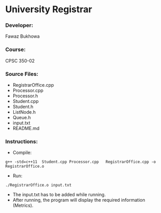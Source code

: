 # University Registrar

### Developer:
Fawaz Bukhowa

### Course: 
CPSC 350-02

### Source Files:
- RegistrarOffice.cpp
- Processor.cpp
- Processor.h
- Student.cpp
- Student.h
- ListNode.h
- Queue.h
- input.txt
- README.md

### Instructions:

- Compile:
```
g++ -std=c++11  Student.cpp Processor.cpp   RegistrarOffice.cpp -o RegistrarOffice.o
```
- Run:
```
./RegistrarOffice.o input.txt
```
- The input.txt has to be added while running.
- After running, the program will display the required information (Metrics).
